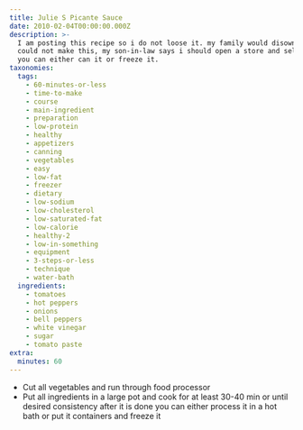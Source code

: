 ```yaml
---
title: Julie S Picante Sauce
date: 2010-02-04T00:00:00.000Z
description: >-
  I am posting this recipe so i do not loose it. my family would disown me if i
  could not make this, my son-in-law says i should open a store and sell this.
  you can either can it or freeze it.
taxonomies:
  tags:
    - 60-minutes-or-less
    - time-to-make
    - course
    - main-ingredient
    - preparation
    - low-protein
    - healthy
    - appetizers
    - canning
    - vegetables
    - easy
    - low-fat
    - freezer
    - dietary
    - low-sodium
    - low-cholesterol
    - low-saturated-fat
    - low-calorie
    - healthy-2
    - low-in-something
    - equipment
    - 3-steps-or-less
    - technique
    - water-bath
  ingredients:
    - tomatoes
    - hot peppers
    - onions
    - bell peppers
    - white vinegar
    - sugar
    - tomato paste
extra:
  minutes: 60
---
```

 - Cut all vegetables and run through food processor
 - Put all ingredients in a large pot and cook for at least 30-40 min or until desired consistency after it is done you can either process it in a hot bath or put it containers and freeze it

